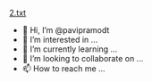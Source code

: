[2.txt](https://github.com/pavipramodt/pavipramodt/files/8310880/2.txt)
- 👋 Hi, I’m @pavipramodt
- 👀 I’m interested in ...
- 🌱 I’m currently learning ...
- 💞️ I’m looking to collaborate on ...
- 📫 How to reach me ...

<!---
pavipramodt/pavipramodt is a ✨ special ✨ repository because its `README.md` (this file) appears on your GitHub profile.
You can click the Preview link to take a look at your changes.
--->
